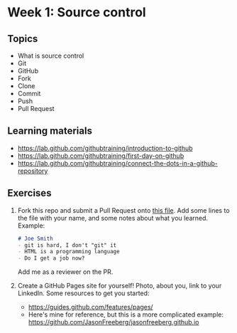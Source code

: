 # Week 1: Source control

## Topics

- What is source control
- Git
- GitHub
- Fork
- Clone
- Commit
- Push
- Pull Request

## Learning materials

- https://lab.github.com/githubtraining/introduction-to-github
- https://lab.github.com/githubtraining/first-day-on-github
- https://lab.github.com/githubtraining/connect-the-dots-in-a-github-repository

## Exercises

1. Fork this repo and submit a Pull Request onto [this file](). Add some lines to the file with your name, and some notes about what you learned. Example:

    ```md
    # Joe Smith
    - git is hard, I don't "git" it
    - HTML is a programming language
    - Do I get a job now?
    ```
    
    Add me as a reviewer on the PR. 

1. Create a GitHub Pages site for yourself! Photo, about you, link to your LinkedIn. Some resources to get you started:

    - https://guides.github.com/features/pages/
    - Here's mine for reference, but this is a more complicated example: https://github.com/JasonFreeberg/jasonfreeberg.github.io

